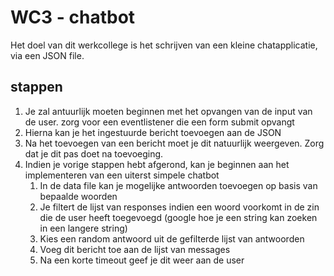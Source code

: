 # WC3 - chatbot

Het doel van dit werkcollege is het schrijven van een kleine chatapplicatie, via een JSON file. 

## stappen

1. Je zal antuurlijk moeten beginnen met het opvangen van de input van de user. zorg voor een eventlistener die een form submit opvangt
1. Hierna kan je het ingestuurde bericht toevoegen aan de JSON
1. Na het toevoegen van een bericht moet je dit natuurlijk weergeven. Zorg dat je dit pas doet na toevoeging.
1. Indien je vorige stappen hebt afgerond, kan je beginnen aan het implementeren van een uiterst simpele chatbot
   1. In de data file kan je mogelijke antwoorden toevoegen op basis van bepaalde woorden
   1. Je filtert de lijst van responses indien een woord voorkomt in de zin die de user heeft toegevoegd (google hoe je een string kan zoeken in een langere string)
   1. Kies een random antwoord uit de gefilterde lijst van antwoorden
   1. Voeg dit bericht toe aan de lijst van messages
   1. Na een korte timeout geef je dit weer aan de user